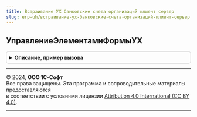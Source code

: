 ```yaml
---
title: Встраивание УХ банковские счета организаций клиент сервер
slug: erp-uh/встраивание-ух-банковские-счета-организаций-клиент-сервер
---
```



## УправлениеЭлементамиФормыУХ
<details style="margin: 1em 0; padding: 0.5em; border: 1px solid #ccc; border-radius: 6px;">

<summary style="font-weight: bold; cursor: pointer;">Описание, пример вызова</summary>

```bsl

Процедура УправлениеЭлементамиФормыУХ(Форма) Экспорт
```

Пример вызова
```bsl
ВстраиваниеУХБанковскиеСчетаОрганизацийКлиентСервер.УправлениеЭлементамиФормыУХ(Форма) 
```
</details>

---

© 2024, **ООО 1С-Софт**  
Все права защищены. Эта программа и сопроводительные материалы предоставляются  
в соответствии с условиями лицензии [Attribution 4.0 International (CC BY 4.0)](https://creativecommons.org/licenses/by/4.0/legalcode).

---
